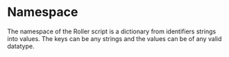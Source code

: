# Namespace

The namespace of the Roller script is a dictionary from identifiers strings into values.
The keys can be any strings and the values can be of any valid datatype.
